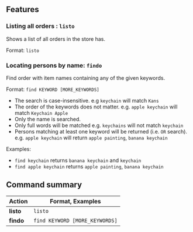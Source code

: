 ## Features

### Listing all orders : `listo`

Shows a list of all orders in the store has. 

Format: `listo`

### Locating persons by name: `findo`

Find order with item names containing any of the given keywords.

Format: `find KEYWORD [MORE_KEYWORDS]`

* The search is case-insensitive. e.g `keychain` will match `Kans`
* The order of the keywords does not matter. e.g. `apple keychain` will match `Keychain Apple`
* Only the name is searched.
* Only full words will be matched e.g. `keychains` will not match `keychain`
* Persons matching at least one keyword will be returned (i.e. `OR` search).
  e.g. `apple keychain` will return `apple painting`, `banana keychain`

Examples:
* `find keychain` returns `banana keychain` and `keychain`
* `find apple keychain` returns `apple painting`, `banana keychain`<br>

## Command summary

Action | Format, Examples
--------|------------------
**listo**| `listo`
**findo** | `find KEYWORD [MORE_KEYWORDS]`
